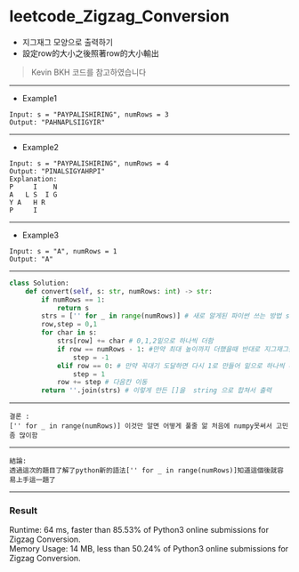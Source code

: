 # leetcode_Zigzag_Conversion
+ 지그재그 모양으로 출력하기
+ 設定row的大小之後照著row的大小輸出
>Kevin BKH 코드를 참고하였습니다
-----
+ Example1
```
Input: s = "PAYPALISHIRING", numRows = 3
Output: "PAHNAPLSIIGYIR"
```
----
+ Example2
```
Input: s = "PAYPALISHIRING", numRows = 4
Output: "PINALSIGYAHRPI"
Explanation:
P     I    N
A   L S  I G
Y A   H R
P     I
```
----
+ Example3
```
Input: s = "A", numRows = 1
Output: "A"
```
----
```python
class Solution:
    def convert(self, s: str, numRows: int) -> str: 
        if numRows == 1:
            return s
        strs = ['' for _ in range(numRows)] # 새로 알게된 파이썬 쓰는 방법 string이 있는데 높이는numRows만큼 만듬
        row,step = 0,1
        for char in s:
            strs[row] += char # 0,1,2밑으로 하나씩 더함
            if row == numRows - 1: #만약 최대 높이까지 더했을때 반대로 지그재그를 해야 하기때문에 step을 -1로 바꿈
                step = -1
            elif row == 0: # 만약 꼭대기 도달하면 다시 1로 만들어 밑으로 하나씩 더해감
                step = 1
            row += step # 다음칸 이동
        return ''.join(strs) # 이렇게 만든 []을  string 으로 합쳐서 출력
```
---
```
결론 : 
['' for _ in range(numRows)] 이것만 알면 어떻게 풀줄 앎 처음에 numpy못써서 고민 좀 많이함
```
---
```
結論:
透過這次的題目了解了python新的語法['' for _ in range(numRows)]知道這個後就容易上手這一題了
```
---
### Result
Runtime: 64 ms, faster than 85.53% of Python3 online submissions for Zigzag Conversion.\
Memory Usage: 14 MB, less than 50.24% of Python3 online submissions for Zigzag Conversion.
